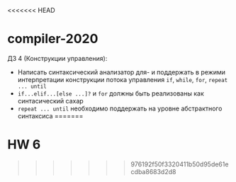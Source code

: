 <<<<<<< HEAD
# compiler-2020

ДЗ 4 (Конструкции управления):

* Написать синтаксический анализатор для- и поддержать в режими интерпретации конструкции потока управления `if`, `while`, `for`, `repeat ... until`
* `if...elif...[else ...]?` и `for` должны быть реализованы как синтасический сахар
* `repeat ... until` необходимо поддержать на уровне абстрактного синтаксиса
=======
# HW 6
>>>>>>> 976192f50f3320411b50d95de61ecdba8683d2d8
